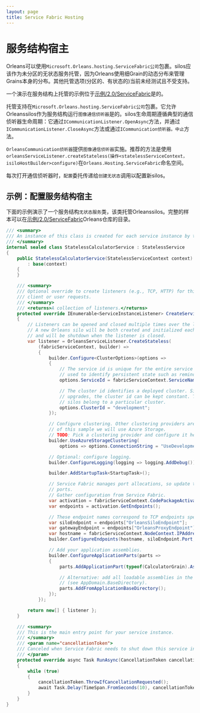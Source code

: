 ```yaml
---
layout: page
title: Service Fabric Hosting
---
```


# 服务结构宿主

Orleans可以使用`Microsoft.Orleans.hosting.ServiceFabric公司`包裹。silos应该作为未分区的无状态服务托管，因为Orleans使用细Grain的动态分布来管理Grains本身的分布。其他托管选项(分区的、有状态的)当前未经测试且不受支持。

一个演示在服务结构上托管的示例位于[示例/2.0/ServiceFabric](https://github.com/dotnet/orleans/tree/master/Samples/2.0/ServiceFabric)是的。

托管支持在`Microsoft.Orleans.hosting.ServiceFabric公司`包裹。它允许Orleanssilos作为服务结构运行`图像通信侦听器`是的。silos生命周期遵循典型的通信侦听器生命周期：它通过`ICommunicationListener.OpenAsync`方法，并通过`ICommunicationListener.CloseAsync`方法或通过`ICommunication侦听器。中止`方法。

`OrleansCommunication侦听器`提供`图像通信侦听器`实施。推荐的方法是使用`orleansServiceListener.createStateless(操作<statelessServiceContext，isiloHostBuilder>configure)`在`Orleans.Hosting.ServiceFabric`命名空间。

每次打开通信侦听器时，`配置`委托传递给`创建无状态`调用以配置新silos。

## 示例：配置服务结构宿主

下面的示例演示了一个服务结构`无状态服务`类，该类托管Orleanssilos。完整的样本可以在[示例/2.0/ServiceFabric](https://github.com/dotnet/orleans/tree/master/Samples/2.0/ServiceFabric)Orleans仓库的目录。

```csharp
/// <summary>
/// An instance of this class is created for each service instance by the Service Fabric runtime.
/// </summary>
internal sealed class StatelessCalculatorService : StatelessService
{
    public StatelessCalculatorService(StatelessServiceContext context)
        : base(context)
    {
    }

    /// <summary>
    /// Optional override to create listeners (e.g., TCP, HTTP) for this service replica to handle
    /// client or user requests.
    /// </summary>
    /// <returns>A collection of listeners.</returns>
    protected override IEnumerable<ServiceInstanceListener> CreateServiceInstanceListeners()
    {
        // Listeners can be opened and closed multiple times over the lifetime of a service instance.
        // A new Orleans silo will be both created and initialized each time the listener is opened
        // and will be shutdown when the listener is closed.
        var listener = OrleansServiceListener.CreateStateless(
            (fabricServiceContext, builder) =>
            {
                builder.Configure<ClusterOptions>(options =>
                {
                    // The service id is unique for the entire service over its lifetime. This is
                    // used to identify persistent state such as reminders and grain state.
                    options.ServiceId = fabricServiceContext.ServiceName.ToString();

                    // The cluster id identifies a deployed cluster. Since Service Fabric uses rolling
                    // upgrades, the cluster id can be kept constant. This is used to identify which
                    // silos belong to a particular cluster.
                    options.ClusterId = "development";
                });

                // Configure clustering. Other clustering providers are available, but for the purpose
                // of this sample we will use Azure Storage.
                // TODO: Pick a clustering provider and configure it here.
                builder.UseAzureStorageClustering(
                    options => options.ConnectionString = "UseDevelopmentStorage=true");

                // Optional: configure logging.
                builder.ConfigureLogging(logging => logging.AddDebug());

                builder.AddStartupTask<StartupTask>();

                // Service Fabric manages port allocations, so update the configuration using those
                // ports.
                // Gather configuration from Service Fabric.
                var activation = fabricServiceContext.CodePackageActivationContext;
                var endpoints = activation.GetEndpoints();

                // These endpoint names correspond to TCP endpoints specified in ServiceManifest.xml
                var siloEndpoint = endpoints["OrleansSiloEndpoint"];
                var gatewayEndpoint = endpoints["OrleansProxyEndpoint"];
                var hostname = fabricServiceContext.NodeContext.IPAddressOrFQDN;
                builder.ConfigureEndpoints(hostname, siloEndpoint.Port, gatewayEndpoint.Port);

                // Add your application assemblies.
                builder.ConfigureApplicationParts(parts =>
                {
                    parts.AddApplicationPart(typeof(CalculatorGrain).Assembly).WithReferences();

                    // Alternative: add all loadable assemblies in the current base path
                    // (see AppDomain.BaseDirectory).
                    parts.AddFromApplicationBaseDirectory();
                });
            });

        return new[] { listener };
    }

    /// <summary>
    /// This is the main entry point for your service instance.
    /// </summary>
    /// <param name="cancellationToken">
    /// Canceled when Service Fabric needs to shut down this service instance.
    /// </param>
    protected override async Task RunAsync(CancellationToken cancellationToken)
    {
        while (true)
        {
            cancellationToken.ThrowIfCancellationRequested();
            await Task.Delay(TimeSpan.FromSeconds(10), cancellationToken);
        }
    }
}
```
